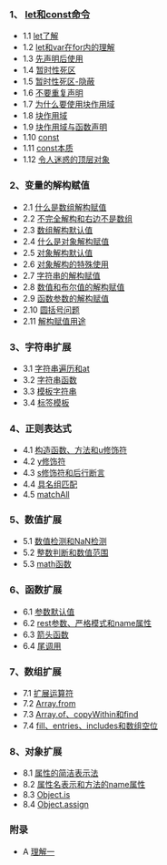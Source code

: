 ### 1、 [let和const命令](#)
* 1.1 [let了解](let-c/let.es6)
* 1.2 [let和var在for内的理解](let-c/var-for.es6)
* 1.3 [先声明后使用](let-c/var-let-p.es6)
* 1.4 [暂时性死区](let-c/tdz.es6)
* 1.5 [暂时性死区-隐蔽](let-c/tdz2.es6)
* 1.6 [不要重复声明](let-c/notrepeat.es6)
* 1.7 [为什么要使用块作用域](let-c/why-block.es6)
* 1.8 [块作用域](let-c/block.es6)
* 1.9 [块作用域与函数声明](let-c/block-func.es6)
* 1.10 [const](let-c/const.es6)
* 1.11 [const本质](let-c/const-nature.es6)
* 1.12 [令人迷惑的顶层对象](let-c/win-var.es6)

### 2、变量的解构赋值
* 2.1 [什么是数组解构赋值](dst/array-start-dst.es6)
* 2.2 [不完全解构和右边不是数组](dst/array-part-dst.es6)
* 2.3 [数组解构默认值](dst/array-default-dst.es6)
* 2.4 [什么是对象解构赋值](dst/object-dst.es6)
* 2.5 [对象解构默认值](dst/object-default-dst.es6)
* 2.6 [对象解构的特殊使用](dst/object-error-dst.es6)
* 2.7 [字符串的解构赋值](dst/string-dst.es6)
* 2.8 [数值和布尔值的解构赋值](dst/number-bool-dst.es6)
* 2.9 [函数参数的解构赋值](dst/func-param-dst.es6)
* 2.10 [圆括号问题](dst/pl-dst.es6)
* 2.11 [解构赋值用途](dst/use-dst.es6)

### 3、字符串扩展
* 3.1 [字符串遍历和at](string/for.es6)
* 3.2 [字符串函数](string/string-func.es6)
* 3.3 [模板字符串](string/tpl-str.es6)
* 3.4 [标签模板](string/tag-tpl.es6)

### 4、正则表达式
* 4.1 [构造函数、方法和u修饰符](regexp/start_reg.es6)
* 4.2 [y修饰符](regexp/y_reg.es6)
* 4.3 [s修饰符和后行断言](regexp/fsa_reg.es6)
* 4.4 [具名组匹配](regexp/name_reg.es6)
* 4.5 [matchAll](regexp/matchAll_reg.es6)

### 5、数值扩展
* 5.1 [数值检测和NaN检测](number/start_num.es6)
* 5.2 [整数判断和数值范围](number/int_num.es6)
* 5.3 [math函数](number/math_num.es6)

### 6、函数扩展
* 6.1 [参数默认值](func/start_func.es6)
* 6.2 [rest参数、严格模式和name属性](func/mdl_func.es6)
* 6.3 [箭头函数](func/arrow_func.es6)
* 6.4 [尾调用](func/tail_call_func.es6)

### 7、数组扩展
* 7.1 [扩展运算符](array/start_array.es6)
* 7.2 [Array.from](array/from_array.es6)
* 7.3 [Array.of、copyWithin和find](array/zh_array.es6)
* 7.4 [fill、entries、includes和数组空位](array/last_array.es6)

### 8、对象扩展
* 8.1 [属性的简洁表示法](object/prop_object.es6)
* 8.2 [属性名表示和方法的name属性](object/prop_method.es6)
* 8.3 [Object.is](object/is_object.es6)
* 8.4 [Object.assign](object/assign_object.es6)

### 附录
* A [理解一](understand.md)
